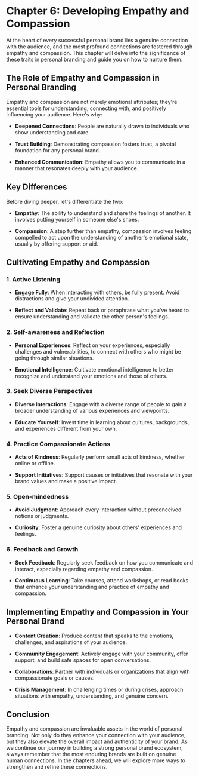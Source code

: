 Chapter 6: Developing Empathy and Compassion
============================================

At the heart of every successful personal brand lies a genuine connection with the audience, and the most profound connections are fostered through empathy and compassion. This chapter will delve into the significance of these traits in personal branding and guide you on how to nurture them.

The Role of Empathy and Compassion in Personal Branding
-------------------------------------------------------

Empathy and compassion are not merely emotional attributes; they're essential tools for understanding, connecting with, and positively influencing your audience. Here's why:

* **Deepened Connections**: People are naturally drawn to individuals who show understanding and care.

* **Trust Building**: Demonstrating compassion fosters trust, a pivotal foundation for any personal brand.

* **Enhanced Communication**: Empathy allows you to communicate in a manner that resonates deeply with your audience.

Key Differences
---------------

Before diving deeper, let's differentiate the two:

* **Empathy**: The ability to understand and share the feelings of another. It involves putting yourself in someone else's shoes.

* **Compassion**: A step further than empathy, compassion involves feeling compelled to act upon the understanding of another's emotional state, usually by offering support or aid.

Cultivating Empathy and Compassion
----------------------------------

### 1. **Active Listening**

* **Engage Fully**: When interacting with others, be fully present. Avoid distractions and give your undivided attention.

* **Reflect and Validate**: Repeat back or paraphrase what you've heard to ensure understanding and validate the other person's feelings.

### 2. **Self-awareness and Reflection**

* **Personal Experiences**: Reflect on your experiences, especially challenges and vulnerabilities, to connect with others who might be going through similar situations.

* **Emotional Intelligence**: Cultivate emotional intelligence to better recognize and understand your emotions and those of others.

### 3. **Seek Diverse Perspectives**

* **Diverse Interactions**: Engage with a diverse range of people to gain a broader understanding of various experiences and viewpoints.

* **Educate Yourself**: Invest time in learning about cultures, backgrounds, and experiences different from your own.

### 4. **Practice Compassionate Actions**

* **Acts of Kindness**: Regularly perform small acts of kindness, whether online or offline.

* **Support Initiatives**: Support causes or initiatives that resonate with your brand values and make a positive impact.

### 5. **Open-mindedness**

* **Avoid Judgment**: Approach every interaction without preconceived notions or judgments.

* **Curiosity**: Foster a genuine curiosity about others' experiences and feelings.

### 6. **Feedback and Growth**

* **Seek Feedback**: Regularly seek feedback on how you communicate and interact, especially regarding empathy and compassion.

* **Continuous Learning**: Take courses, attend workshops, or read books that enhance your understanding and practice of empathy and compassion.

Implementing Empathy and Compassion in Your Personal Brand
----------------------------------------------------------

* **Content Creation**: Produce content that speaks to the emotions, challenges, and aspirations of your audience.

* **Community Engagement**: Actively engage with your community, offer support, and build safe spaces for open conversations.

* **Collaborations**: Partner with individuals or organizations that align with compassionate goals or causes.

* **Crisis Management**: In challenging times or during crises, approach situations with empathy, understanding, and genuine concern.

Conclusion
----------

Empathy and compassion are invaluable assets in the world of personal branding. Not only do they enhance your connection with your audience, but they also elevate the overall impact and authenticity of your brand. As we continue our journey in building a strong personal brand ecosystem, always remember that the most enduring brands are built on genuine human connections. In the chapters ahead, we will explore more ways to strengthen and refine these connections.
